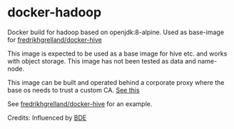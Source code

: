 # docker-hadoop
Docker build for hadoop based on openjdk:8-alpine. Used as base-image for [fredrikhgrelland/docker-hive](https://github.com/fredrikhgrelland/docker-hadoop)

This image is expected to be used as a base image for hive etc. and works with object storage. This image has not been tested as data and name-node.

This image can be built and operated behind a corporate proxy where the base os needs to trust a custom CA. [See this](./ca_certificates/README.md)

See [fredrikhgrelland/docker-hive](https://github.com/fredrikhgrelland/docker-hadoop) for an example.


Credits:
Influenced by [BDE](https://github.com/big-data-europe/docker-hadoop)
